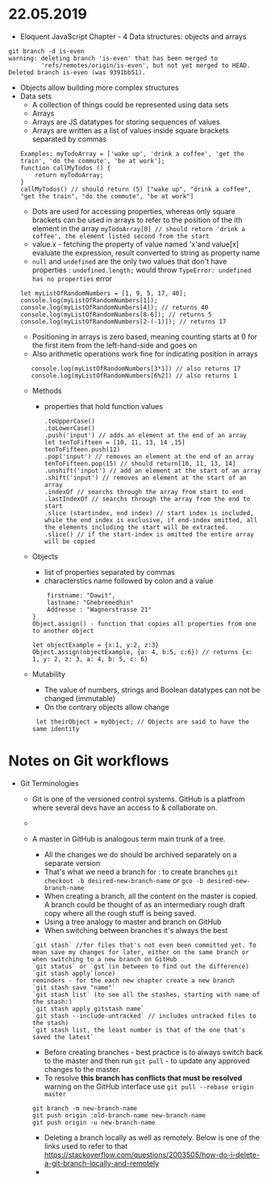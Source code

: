 # 22.05.2019
* Eloquent JavaScript Chapter - 4 Data structures: objects and arrays

```After git branch - d is-even.....should this have consequences ? 
git branch -d is-even
warning: deleting branch 'is-even' that has been merged to
         'refs/remotes/origin/is-even', but not yet merged to HEAD.
Deleted branch is-even (was 9391bb51).
```

- Objects allow building more complex structures
- Data sets
    - A collection of things could be represented using data sets
    - Arrays
    - Arrays are JS datatypes for storing sequences of values
    - Arrays are written as a list of values inside square brackets separated by commas 
    ```
    Examples: myTodoArray = ['wake up', 'drink a coffee', 'get the train', 'do the commute', 'be at work'];
    function callMyTodos () {
	    return myTodoArray;
    }
    callMyTodos() // should return (5) ["wake up", "drink a coffee", "get the train", "do the commute", "be at work"]
    ```
    - Dots are used for accessing properties, whereas only square brackets can be used in arrays to refer to the position of the ith element in the array
    `myTodoArray[0] // should return 'drink a coffee', the element listed second from the start`
    -  value.x - fetching the property of value named 'x'and value[x] evaluate the expression, result converted to string as property name
    - `null` and `undefined` are the only two values that don't have properties : `undefined.length;`
      would throw `TypeError: undefined has no properties` error
    ```
    let myListOfRandomNumbers = [1, 9, 5, 17, 40];
    console.log(myListOfRandomNumbers[1]);
    console.log(myListOfRandomNumbers[4]); // returns 40
    console.log(myListOfRandomNumbers[8-6]); // returns 5
    console.log(myListOfRandomNumbers[2-(-1)]); // returns 17 
    ```
    - Positioning in arrays is zero based, meaning counting starts at 0 for the first item from the left-hand-side and goes on
    - Also arithmetic operations work fine for indicating position in arrays
    ```console.log(myListOfRandomNumbers[6/2]) // also returns 17
       console.log(myListOfRandomNumbers[3*1]) // also returns 17
       console.log(myListOfRandomNumbers[6%2]) // also returns 1
    ```
    - Methods
        - properties that hold function values
        
            ```
            .toUpperCase()
            .toLowerCase()
            .push('input') // adds an element at the end of an array
            let tenToFifteen = [10, 11, 13, 14 ,15]
            tenToFifteen.push(12)
            .pop('input') // removes an element at the end of an array
            tenToFifteen.pop(15) // should return[10, 11, 13, 14]
            .unshift('input') // add an element at the start of an array
            .shift('input') // removes an element at the start of an array
            .indexOf // searchs through the array from start to end
            .lastIndexOf // searchs through the array from the end to start
            .slice (startindex, end index) // start index is included, while the end index is exclusive, if end-index omitted, all the elements including the start will be extracted. 
            .slice() // if the start-index is omitted the entire array will be copied
            ```
    - Objects
        - list of properties separated by commas
        - characterstics name followed by colon and a value
        
        ```let myPersonalDetails = {
            firstname: "Dawit",
            lastname: "Ghebremedhin"
            Addresse : "Wagnerstrasse 21"  
        }
        Object.assign() - function that copies all properties from one to another object

        let objectExample = {x:1, y:2, z:3}
        Object.assign(objectExample, {a: 4, b:5, c:6}) // returns {x: 1, y: 2, z: 3, a: 4, b: 5, c: 6}
        ```
    - Mutability
        - The value of numbers, strings and Boolean datatypes can not be changed (immutable)
        - On the contrary objects allow change
       ``` let myObject = {value: 'don't know what to give it'}
        let theirObject = myObject; // Objects are said to have the same identity
        ```
# Notes on Git workflows
* Git Terminologies
    - Git is one of the versioned control systems. GitHub is a platfrom where several devs have an access to & collaborate on.
    - 
    - A master in GitHub is analogous term main trunk of a tree.
        - All the changes we do should be archived separately on a separate version
        - That's what we need a branch for : to create branches `git checkout -b desired-new-branch-name` or `gco -b desired-new-branch-name`
        - When creating a branch, all the content on the master is copied. A branch could be thought of as an intermediary rough draft copy where all the rough stuff is being saved. 
        - Using a tree analogy to master and branch on GitHub
        - When switching between branches it's always the best 
        ```
        `git stash` //for files that's not even been committed yet. To mean save my changes for later, either on the same branch or when switching to a new branch on GitHub
        `git status` or `gst`(in between to find out the difference)
        `git stash apply`(once)
        reminders - for the each new chapter create a new branch
        `git stash save "name"`
        `git stash list` (to see all the stashes, starting with name of the stash:)
        `git stash apply gitstash name`
        `git stash --include-untracked` // includes untracked files to the stash)
        `git stash list, the least number is that of the one that's saved the latest`
        ```
        - Before creating branches - best practice is to always switch back to the master and then run `git pull` - to update any approved changes to the master.
        - To resolve **this branch has conflicts that must be resolved** warning on the GitHub interface use `git pull --rebase origin master`
        ```
        git branch -m new-branch-name
        git push origin :old-branch-name new-branch-name
        git push origin -u new-branch-name
        ```


        - Deleting a branch locally as well as remotely. Below is one of the links used to refer to that
         <https://stackoverflow.com/questions/2003505/how-do-i-delete-a-git-branch-locally-and-remotely>
        - 


